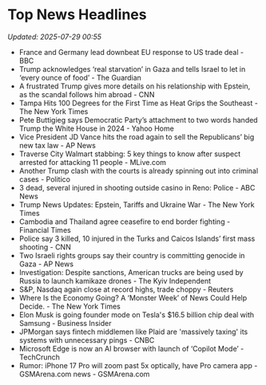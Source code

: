 # Top News Headlines

_Updated: 2025-07-29 00:55_

- France and Germany lead downbeat EU response to US trade deal - BBC
- Trump acknowledges ‘real starvation’ in Gaza and tells Israel to let in ‘every ounce of food’ - The Guardian
- A frustrated Trump gives more details on his relationship with Epstein, as the scandal follows him abroad - CNN
- Tampa Hits 100 Degrees for the First Time as Heat Grips the Southeast - The New York Times
- Pete Buttigieg says Democratic Party’s attachment to two words handed Trump the White House in 2024 - Yahoo Home
- Vice President JD Vance hits the road again to sell the Republicans’ big new tax law - AP News
- Traverse City Walmart stabbing: 5 key things to know after suspect arrested for attacking 11 people - MLive.com
- Another Trump clash with the courts is already spinning out into criminal cases - Politico
- 3 dead, several injured in shooting outside casino in Reno: Police - ABC News
- Trump News Updates: Epstein, Tariffs and Ukraine War - The New York Times
- Cambodia and Thailand agree ceasefire to end border fighting - Financial Times
- Police say 3 killed, 10 injured in the Turks and Caicos Islands’ first mass shooting - CNN
- Two Israeli rights groups say their country is committing genocide in Gaza - AP News
- Investigation: Despite sanctions, American trucks are being used by Russia to launch kamikaze drones - The Kyiv Independent
- S&P, Nasdaq again close at record highs, trade choppy - Reuters
- Where Is the Economy Going? A ‘Monster Week’ of News Could Help Decide. - The New York Times
- Elon Musk is going founder mode on Tesla's $16.5 billion chip deal with Samsung - Business Insider
- JPMorgan says fintech middlemen like Plaid are 'massively taxing' its systems with unnecessary pings - CNBC
- Microsoft Edge is now an AI browser with launch of ‘Copilot Mode’ - TechCrunch
- Rumor: iPhone 17 Pro will zoom past 5x optically, have Pro camera app - GSMArena.com news - GSMArena.com